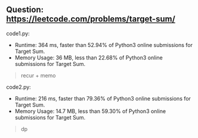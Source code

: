 ## Question: https://leetcode.com/problems/target-sum/

code1.py:
* Runtime: 364 ms, faster than 52.94% of Python3 online submissions for Target Sum.
* Memory Usage: 36 MB, less than 22.68% of Python3 online submissions for Target Sum.
> recur + memo

code2.py:
* Runtime: 216 ms, faster than 79.36% of Python3 online submissions for Target Sum.
* Memory Usage: 14.7 MB, less than 59.30% of Python3 online submissions for Target Sum.
> dp